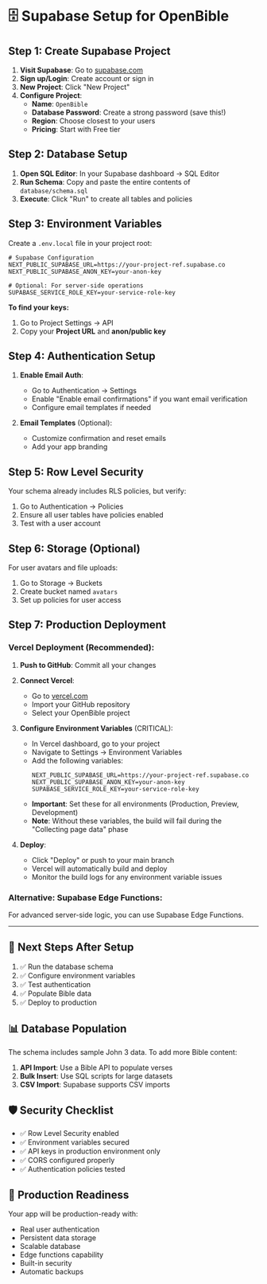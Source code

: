 # 🗄️ Supabase Setup for OpenBible

## **Step 1: Create Supabase Project**

1. **Visit Supabase**: Go to [supabase.com](https://supabase.com)
2. **Sign up/Login**: Create account or sign in
3. **New Project**: Click "New Project"
4. **Configure Project**:
   - **Name**: `OpenBible`
   - **Database Password**: Create a strong password (save this!)
   - **Region**: Choose closest to your users
   - **Pricing**: Start with Free tier

## **Step 2: Database Setup**

1. **Open SQL Editor**: In your Supabase dashboard → SQL Editor
2. **Run Schema**: Copy and paste the entire contents of `database/schema.sql`
3. **Execute**: Click "Run" to create all tables and policies

## **Step 3: Environment Variables**

Create a `.env.local` file in your project root:

```env
# Supabase Configuration
NEXT_PUBLIC_SUPABASE_URL=https://your-project-ref.supabase.co
NEXT_PUBLIC_SUPABASE_ANON_KEY=your-anon-key

# Optional: For server-side operations
SUPABASE_SERVICE_ROLE_KEY=your-service-role-key
```

**To find your keys:**
1. Go to Project Settings → API
2. Copy your **Project URL** and **anon/public key**

## **Step 4: Authentication Setup**

1. **Enable Email Auth**: 
   - Go to Authentication → Settings
   - Enable "Enable email confirmations" if you want email verification
   - Configure email templates if needed

2. **Email Templates** (Optional):
   - Customize confirmation and reset emails
   - Add your app branding

## **Step 5: Row Level Security**

Your schema already includes RLS policies, but verify:
1. Go to Authentication → Policies
2. Ensure all user tables have policies enabled
3. Test with a user account

## **Step 6: Storage (Optional)**

For user avatars and file uploads:
1. Go to Storage → Buckets
2. Create bucket named `avatars`
3. Set up policies for user access

## **Step 7: Production Deployment**

### **Vercel Deployment** (Recommended):

1. **Push to GitHub**: Commit all your changes

2. **Connect Vercel**: 
   - Go to [vercel.com](https://vercel.com)
   - Import your GitHub repository
   - Select your OpenBible project

3. **Configure Environment Variables** (CRITICAL):
   - In Vercel dashboard, go to your project
   - Navigate to Settings → Environment Variables
   - Add the following variables:
     ```
     NEXT_PUBLIC_SUPABASE_URL=https://your-project-ref.supabase.co
     NEXT_PUBLIC_SUPABASE_ANON_KEY=your-anon-key
     SUPABASE_SERVICE_ROLE_KEY=your-service-role-key
     ```
   - **Important**: Set these for all environments (Production, Preview, Development)
   - **Note**: Without these variables, the build will fail during the "Collecting page data" phase

4. **Deploy**: 
   - Click "Deploy" or push to your main branch
   - Vercel will automatically build and deploy
   - Monitor the build logs for any environment variable issues

### **Alternative: Supabase Edge Functions**:

For advanced server-side logic, you can use Supabase Edge Functions.

---

## 🔧 **Next Steps After Setup**

1. ✅ Run the database schema
2. ✅ Configure environment variables  
3. ✅ Test authentication
4. ✅ Populate Bible data
5. ✅ Deploy to production

## 📊 **Database Population**

The schema includes sample John 3 data. To add more Bible content:

1. **API Import**: Use a Bible API to populate verses
2. **Bulk Insert**: Use SQL scripts for large datasets
3. **CSV Import**: Supabase supports CSV imports

## 🛡️ **Security Checklist**

- ✅ Row Level Security enabled
- ✅ Environment variables secured
- ✅ API keys in production environment only
- ✅ CORS configured properly
- ✅ Authentication policies tested

## 🚀 **Production Readiness**

Your app will be production-ready with:
- Real user authentication
- Persistent data storage
- Scalable database
- Edge functions capability
- Built-in security
- Automatic backups